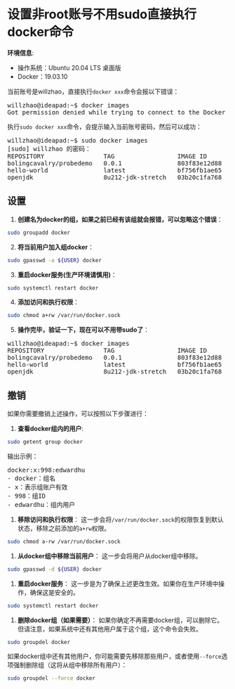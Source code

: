 # 设置非root账号不用sudo直接执行docker命令

**环境信息**:  
- 操作系统：Ubuntu 20.04 LTS 桌面版  
- Docker：19.03.10  

当前账号是willzhao，直接执行`docker xxx`命令会报以下错误：
<pre>
willzhao@ideapad:~$ docker images
Got permission denied while trying to connect to the Docker daemon socket at unix:///var/run/docker.sock: Get http://%2Fvar%2Frun%2Fdocker.sock/v1.40/images/json: dial unix /var/run/docker.sock: connect: permission denied
</pre>

执行`sudo docker xxx`命令，会提示输入当前账号密码，然后可以成功：
<pre>
willzhao@ideapad:~$ sudo docker images
[sudo] willzhao 的密码： 
REPOSITORY                TAG                 IMAGE ID            CREATED             SIZE
bolingcavalry/probedemo   0.0.1               803f83e12d88        3 hours ago         508MB
hello-world               latest              bf756fb1ae65        5 months ago        13.3kB
openjdk                   8u212-jdk-stretch   03b20c1fa768        11 months ago       488MB
</pre>

## 设置

1. **创建名为docker的组，如果之前已经有该组就会报错，可以忽略这个错误**：
```bash
sudo groupadd docker
```

2. **将当前用户加入组docker**：
```bash
sudo gpasswd -a ${USER} docker
```

3. **重启docker服务(生产环境请慎用)**：
```bash
sudo systemctl restart docker
```

4. **添加访问和执行权限**：
```bash
sudo chmod a+rw /var/run/docker.sock
```

5. **操作完毕，验证一下，现在可以不用带sudo了**：
<pre>
willzhao@ideapad:~$ docker images
REPOSITORY                TAG                 IMAGE ID            CREATED             SIZE
bolingcavalry/probedemo   0.0.1               803f83e12d88        4 hours ago         508MB
hello-world               latest              bf756fb1ae65        5 months ago        13.3kB
openjdk                   8u212-jdk-stretch   03b20c1fa768        11 months ago       488MB
</pre>

## 撤销

如果你需要撤销上述操作，可以按照以下步骤进行：

1. **查看docker组内的用户**:
```bash
sudo getent group docker
```
输出示例：
<pre>
docker:x:998:edwardhu
- docker：组名
- x：表示组账户有效
- 998：组ID
- edwardhu：组内用户
</pre>
1. **移除访问和执行权限**：
这一步会将`/var/run/docker.sock`的权限恢复到默认状态，移除之前添加的`a+rw`权限。
```bash
sudo chmod a-rw /var/run/docker.sock
```

1. **从docker组中移除当前用户**：
这一步会将用户从docker组中移除。
```bash
sudo gpasswd -d ${USER} docker
```

1. **重启docker服务**：
这一步是为了确保上述更改生效。如果你在生产环境中操作，确保这是安全的。
```bash
sudo systemctl restart docker
```

1. **删除docker组（如果需要）**：
如果你确定不再需要docker组，可以删除它。但请注意，如果系统中还有其他用户属于这个组，这个命令会失败。
```bash
sudo groupdel docker
```
如果docker组中还有其他用户，你可能需要先移除那些用户，或者使用`--force`选项强制删除组（这将从组中移除所有用户）：
```bash
sudo groupdel --force docker
```

